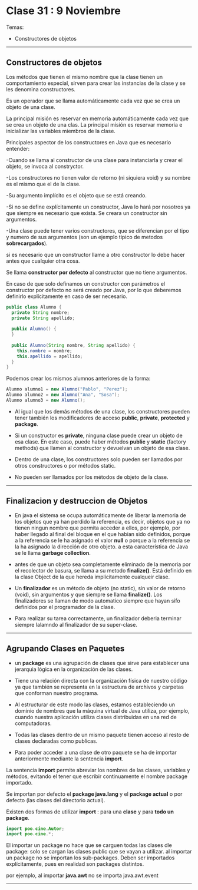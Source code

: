 #  Clase 31 : 9 Noviembre

Temas: 

- Constructores de objetos

---

## Constructores de objetos

Los métodos que tienen el mismo nombre que la clase tienen un comportamiento especial, sirven para crear las instancias de la clase y se les denomina constructores.

Es un operador que se llama automáticamente cada vez que se crea un objeto de una clase.

La principal misión es reservar en memoria automáticamente cada vez que se crea un objeto de una clas. La principal misión es reservar memoria e inicializar las variables miembros de la clase.

Principales aspector de los constructores en Java que es necesario entender:

-Cuando se llama al constructor de una clase para instanciarla y crear el objeto, se invoca al constryctor.

-Los constructores no tienen valor de retorno (ni siquiera void) y su nombre es el mismo que el de la clase.

-Su argumento implícito es el objeto que se está creando.

-Si no se define explícitamente un constructor, Java lo hará por nosotros ya que siempre es necesario que exista. Se creara un constructor sin argumentos.

-Una clase puede tener varios constructores, que se diferencian por el tipo y numero de sus argumentos (son un ejemplo tipico de metodos **sobrecargados**).

si es necesario que un constructor llame a otro constructor lo debe hacer antes que cualquier otra cosa.

Se llama **constructor por defecto** al constructor que no tiene argumentos.

En caso de que solo definamos un constructor con parámetros el constructor por defecto no será creado por Java, por lo que deberemos definirlo explícitamente en caso de ser necesario.

```JAVA
public class Alumno {
  private String nombre;
  private String apellido;
  
  public Alumno() {
  }
  
  public Alumno(String nombre, String apellido) {
    this.nombre = nombre;
    this.apellido = apellido;
  }
}
```

Podemos crear los mismos alumnos anteriores de la forma:

```JAVA
Alumno alumno1 = new Alumno("Pablo", "Perez");
Alumno alumno2 = new Alumno("Ana", "Sosa");
Alumno alumno3 = new Alumno();
```


- Al igual que los demás métodos de una clase, los constructores pueden tener también los modificadores de acceso **public**, **private**, **protected** y **package**.

- Si un constructor es **private**, ninguna clase puede crear un objeto de esa clase. En este caso, puede haber métodos **public** y **static** (factory methods) que llamen al constructor y devuelvan un objeto de esa clase.

- Dentro de una clase, los constructores solo pueden ser llamados por otros constructores o por métodos static.

- No pueden ser llamados por los métodos de objeto de la clase.

---

## Finalizacion y destruccion de Objetos

- En java el sistema se ocupa automáticamente de liberar la memoria de los objetos que ya han perdido la referencia, es decir, objetos que ya no tienen ningun nombre que permita acceder a ellos, por ejemplo, por haber llegado al final del bloque en el que habian sido definidos, porque a la referencia se le ha asignado el valor **null** o porque a la referencia se la ha asignado la dirección de otro objeto. a esta característica de Java se le llama **garbage collection**.

- antes de que un objeto sea completamente eliminado de la memoria por el recolector de basura, se llama a su metodo **finalize()**. Está definido en la clase Object de la que hereda implícitamente cualqueir clase.

- Un **finalizador** es un método de objeto (no static), sin valor de retorno (void), sin argumentos y que siempre se llama **finalize()**. Los finalizadores se llaman de modo automatico siempre que hayan sifo definidos por el programador de la clase.

- Para realizar su tarea correctamente, un finalizador deberia terminar siempre lalamndo al finalizador de su super-clase.

---

## Agrupando Clases en Paquetes

- un **package** es una agrupación de clases que sirve para establecer una jerarquia lógica en la organización de las clases.

- Tiene una relación directa con la organización física de nuestro código ya que también se representa en la estructura de archivos y carpetas que conforman nuestro programa.

- Al estructurar de este modo las clases, estamos estableciendo un dominio de nombres que la máquina virtual de Java utiliza, por ejemplo, cuando nuestra aplicación utiliza clases distribuidas en una red de computadoras.

- Todas las clases dentro de un mismo paquete tienen acceso al resto de clases declaradas como publicas.

- Para poder acceder a una clase de otro paquete se ha de importar anteriormente mediante la sentencia **import**.

La sentencia **import** permite abreviar los nombres de las clases, variables y métodos, evitando el tener que escribir continuamente el nombre package importado.

Se importan por defecto el **package java.lang** y el **package actual** o por defecto (las clases del directorio actual).

Existen dos formas de utilizar **import** : para una **clase** y para **todo un package**.

```JAVA
import poo.cine.Autor;
import poo.cine.*;
```

El importar un package no hace que se carguen todas las clases dle package: solo se cargan las clases public que se vayan a utilizar. al importar un package no se importan los sub-packages. Deben ser importados explícitamente, pues en realidad son packages distintos.

por ejemplo, al importar **java.awt** no se importa java.awt.event

---
